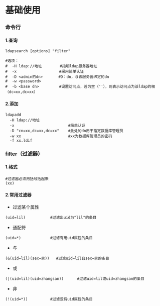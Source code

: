 # 基础使用
### 命令行
#### 1.查询
```shell
ldapsearch [options] "filter"

#选项：
#  -H ldap://地址        #指明ldap服务器地址
#  -x                   #采用简单认证
#  -D <admin的dn>       #D：dn，与该服务器绑定的dn
#  -w <password>
#  -b <base dn>         #设置访问点，若为空（''），则表示访问点为该ldap的根（dc=xx,dc=xx）
```

#### 2.添加
```shell
ldapadd
  -H ldap://地址
  -x                        #简单认证
  -D "cn=xx,dc=xx,dc=xx"    #此处的dn用于指定数据库管理员
  -w xx                     #xx为数据库管理员的密码
  -f xx.ldif
```

### filter（过滤器）
#### 1.格式
```shell
#过滤器必须用括号括起来
(xx)    
```
#### 2.常用过滤器
* 过滤某个属性
```shell
(uid=lil)           #过滤出uid为"lil"的条目
```
* 通配符
```shell
(uid=*)             #过滤有用uid属性的条目
```
* 与
```shell
(&(uid=lil)(sex=男))   #过滤uid=lil且sex=男的条目
```
* 或
```shell
(|(uid=lil)(uid=zhangsan))      #过滤uid=lil或uid=zhangsan的条目
```
* 非
```shell
(!(uid=*))          #过滤没有uid属性的条目
```
